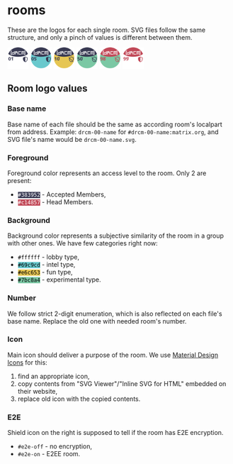 # rooms

These are the logos for each single room. SVG files follow the same structure, and only a pinch of values is different between them.

<img src="./drcm-01-general.svg" alt="General" width="48"> <img src="./drcm-05-brainstorm.svg" alt="Brainstorm" width="48"> <img src="./drcm-10-memes.svg" alt="Memes" width="48"> <img src="./drcm-50-test.svg" alt="Test" width="48"> <img src="./drcm-98-polygon.svg" alt="Polygon" width="48"> <img src="./drcm-99-hq.svg" alt="HQ" width="48">

## Room logo values

### Base name

Base name of each file should be the same as according room's localpart from address. Example: `drcm-00-name` for `#drcm-00-name:matrix.org`, and SVG file's name would be `drcm-00-name.svg`.

### Foreground

Foreground color represents an access level to the room. Only 2 are present:
- <code style="background: #383952; color: white;">#383952</code> - Accepted Members,
- <code style="background: #c14857; color: white;">#c14857</code> - Head Members.

### Background

Background color represents a subjective similarity of the room in a group with other ones. We have few categories right now:
- <code style="background: #ffffff; color: black;">#ffffff</code> - lobby type,
- <code style="background: #69c9cd; color: black;">#69c9cd</code> - intel type,
- <code style="background: #e6c653; color: black;">#e6c653</code> - fun type,
- <code style="background: #7bc8a4; color: black;">#7bc8a4</code> - experimental type.

### Number

We follow strict 2-digit enumeration, which is also reflected on each file's base name. Replace the old one with needed room's number.

### Icon

Main icon should deliver a purpose of the room. We use [Material Design Icons](https://materialdesignicons.com/) for this:
1. find an appropriate icon,
2. copy contents from "SVG Viewer"/"Inline SVG for HTML" embedded on their website,
3. replace old icon with the copied contents.

### E2E

Shield icon on the right is supposed to tell if the room has E2E encryption.
- `#e2e-off` - no encryption,
- `#e2e-on` - E2EE room.
